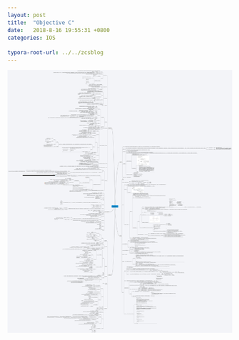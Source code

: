 ```yaml
---
layout: post
title:  "Objective C"
date:   2018-8-16 19:55:31 +0800
categories: IOS

typora-root-url: ../../zcsblog
---
```


<img src="/assets/IOS/Objective C.jpg" alt="img" style="zoom:200%;" />

